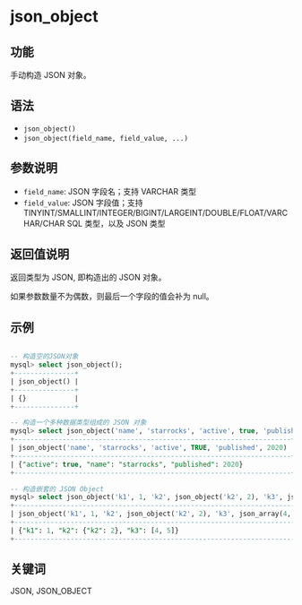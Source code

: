 # json_object

## 功能

手动构造 JSON 对象。

## 语法

- `json_object()`
- `json_object(field_name, field_value, ...)`

## 参数说明

- `field_name`: JSON 字段名；支持 VARCHAR 类型
- `field_value`: JSON 字段值；支持 TINYINT/SMALLINT/INTEGER/BIGINT/LARGEINT/DOUBLE/FLOAT/VARCHAR/CHAR SQL 类型，以及 JSON 类型

## 返回值说明

返回类型为 JSON, 即构造出的 JSON 对象。

如果参数数量不为偶数，则最后一个字段的值会补为 null。

## 示例

```sql

-- 构造空的JSON对象
mysql> select json_object();
+---------------+
| json_object() |
+---------------+
| {}            |
+---------------+

-- 构造一个多种数据类型组成的 JSON 对象
mysql> select json_object('name', 'starrocks', 'active', true, 'published', 2020);
+---------------------------------------------------------------------+
| json_object('name', 'starrocks', 'active', TRUE, 'published', 2020) |
+---------------------------------------------------------------------+
| {"active": true, "name": "starrocks", "published": 2020}            |
+---------------------------------------------------------------------+

-- 构造嵌套的 JSON Object
mysql> select json_object('k1', 1, 'k2', json_object('k2', 2), 'k3', json_array(4, 5));
+--------------------------------------------------------------------------+
| json_object('k1', 1, 'k2', json_object('k2', 2), 'k3', json_array(4, 5)) |
+--------------------------------------------------------------------------+
| {"k1": 1, "k2": {"k2": 2}, "k3": [4, 5]}                                 |
+--------------------------------------------------------------------------+
```

## 关键词

JSON, JSON_OBJECT
